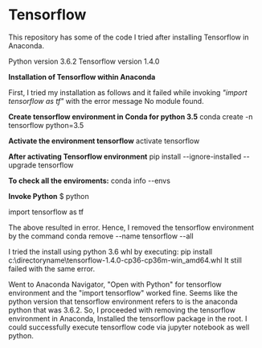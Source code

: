 # Tensorflow

This repository has some of the code I tried after installing Tensorflow in Anaconda. 

Python version 3.6.2
Tensorflow version 1.4.0

<b>Installation of Tensorflow within Anaconda</b>

First, I tried my installation as follows and it failed while invoking <i>"import tensorflow as tf"</i> with the error message No module found.

<b>Create tensorflow environment in Conda for python 3.5</b>
conda create -n tensorflow python=3.5

<b>Activate the environment tensorflow</b>
activate tensorflow

<b>After activating Tensorflow environment</b>
pip install --ignore-installed --upgrade tensorflow 

<b>To check all the enviroments:</b>
conda info --envs

<b>Invoke Python</b>
$ python

import tensorflow as tf

The above resulted in error. Hence, I removed the tensorflow environment by the command
conda remove --name tensorflow --all

I tried the install using python 3.6 whl by executing: pip install c:\directoryname\tensorflow-1.4.0-cp36-cp36m-win_amd64.whl
It still failed with the same error.

Went to Anaconda Navigator, "Open with Python" for tensorflow environment and the "import tensorflow" worked fine. Seems like the python version that tensorflow environment refers to is the anaconda python that was 3.6.2. 
So, I proceeded with removing the tensorflow environment in Anaconda, Installed the tensorflow package in the root. I could successfully execute tensorflow code via jupyter notebook as well python.

